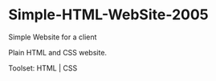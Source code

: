# Simple-HTML-WebSite-2005
Simple Website for a client

Plain HTML and CSS website.

Toolset:
HTML | CSS 
